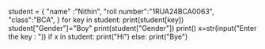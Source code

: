 student = {
    "name" :"Nithin",
    "roll number":"1RUA24BCA0063",
    "class":"BCA",
}
for key in student:
  print(student[key])
student["Gender"]="Boy"
print(student["Gender"])
print()
x=str(input("Enter the key : "))
if x in student:
  print("Hi")
else:
    print("Bye")

